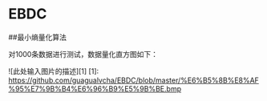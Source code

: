 # EBDC
##最小熵量化算法

对1000条数据进行测试，数据量化直方图如下：

![此处输入图片的描述][1]
 [1]: https://github.com/guagualvcha/EBDC/blob/master/%E6%B5%8B%E8%AF%95%E7%9B%B4%E6%96%B9%E5%9B%BE.bmp
